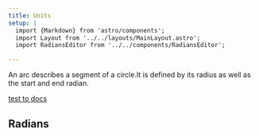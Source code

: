 ```yaml
---
title: Units
setup: |
  import {Markdown} from 'astro/components';
  import Layout from '../../layouts/MainLayout.astro';
  import RadiansEditor from '../../components/RadiansEditor';

---
```


<script type="module" src = {Astro.resolve('./arc.ts')} ></script>
<style>
radians-editor {
  --label-color: var(--theme-text-light);
  --axis-color: var(--theme-bg-hover);
  --ray-color: var(--theme-hit-color);
}
</style>

An arc describes a segment of a circle.It is defined by its radius as well as the start and end radian.

[test to docs](../../mddocs/modules/geometry/Points.md)
## Radians

<radians-editor width="500" height="300" client:visible />
